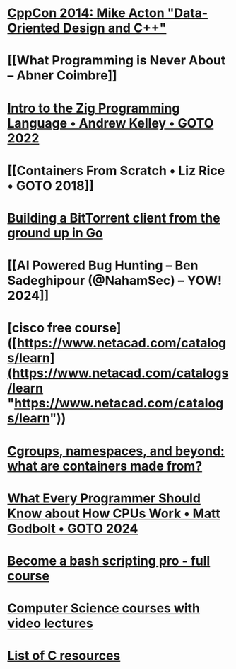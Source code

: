 # [CppCon 2014: Mike Acton "Data-Oriented Design and C++"](https://www.youtube.com/watch?v=rX0ItVEVjHc&pp=ygUcZGF0YSBvcmllbnRlZCBkZXNpZ24gYW5kIGMrKw%3D%3Dz)


# [[What Programming is Never About – Abner Coimbre]]


# [Intro to the Zig Programming Language • Andrew Kelley • GOTO 2022](https://www.youtube.com/watch?v=YXrb-DqsBNU)
#   [[Containers From Scratch • Liz Rice • GOTO 2018]]

# [Building a BitTorrent client from the ground up in Go](https://blog.jse.li/posts/torrent/)

# [[AI Powered Bug Hunting – Ben Sadeghipour (@NahamSec) – YOW! 2024]]
# [cisco free course]([https://www.netacad.com/catalogs/learn](https://www.netacad.com/catalogs/learn "https://www.netacad.com/catalogs/learn"))


# [Cgroups, namespaces, and beyond: what are containers made from?](https://www.youtube.com/watch?v=sK5i-N34im8)
# [ What Every Programmer Should Know about How CPUs Work • Matt Godbolt • GOTO 2024](https://youtu.be/-HNpim5x-IE?si=gkfNyf0-KPtMU_zy)

# [Become a bash scripting pro - full course](https://youtu.be/4ygaA_y1wvQ)
# [Computer Science courses with video lectures](https://github.com/Developer-Y/cs-video-courses?tab=readme-ov-file#computer-networks)

# [List of C resources](https://rentry.co/c-resources)



